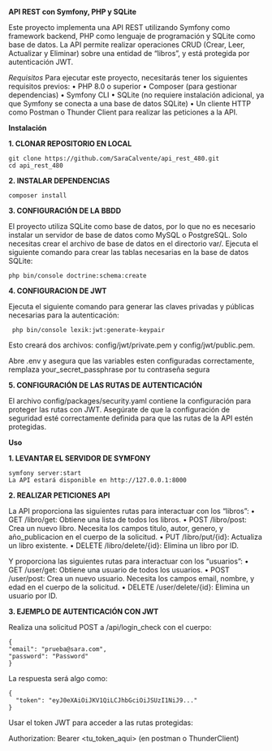 **API REST con Symfony, PHP y SQLite**

Este proyecto implementa una API REST utilizando Symfony como framework backend, PHP como lenguaje de programación y SQLite como base de datos. 
La API permite realizar operaciones CRUD (Crear, Leer, Actualizar y Eliminar) sobre una entidad de “libros”, y está protegida por autenticación JWT.

*Requisitos*
Para ejecutar este proyecto, necesitarás tener los siguientes requisitos previos:
	•	PHP 8.0 o superior
	•	Composer (para gestionar dependencias)
	•	Symfony CLI
	•	SQLite (no requiere instalación adicional, ya que Symfony se conecta a una base de datos SQLite)
	•	Un cliente HTTP como Postman o Thunder Client para realizar las peticiones a la API.



 **Instalación**
 
 **1. CLONAR REPOSITORIO EN LOCAL**
  
    git clone https://github.com/SaraCalvente/api_rest_480.git
    cd api_rest_480
  
 **2. INSTALAR DEPENDENCIAS**
  
    composer install

 **3. CONFIGURACIÓN DE LA BBDD**
  
  El proyecto utiliza SQLite como base de datos, por lo que no es necesario instalar un servidor de base de datos como MySQL o PostgreSQL. 
  Solo necesitas crear el archivo de base de datos en el directorio var/.
  Ejecuta el siguiente comando para crear las tablas necesarias en la base de datos SQLite: 
    
    php bin/console doctrine:schema:create
  
 **4. CONFIGURACION DE JWT**
  
  Ejecuta el siguiente comando para generar las claves privadas y públicas necesarias para la autenticación: 
        
     php bin/console lexik:jwt:generate-keypair 
  
  Esto creará dos archivos: config/jwt/private.pem y config/jwt/public.pem.

  Abre .env y asegura que las variables esten configuradas correctamente, remplaza your_secret_passphrase por tu contraseña segura

 **5. CONFIGURACIÓN DE LAS RUTAS DE AUTENTICACIÓN**
  
  El archivo config/packages/security.yaml contiene la configuración para proteger las rutas con JWT.
  Asegúrate de que la configuración de seguridad esté correctamente definida para que las rutas de la API estén protegidas.

  
  
  **Uso**
 
  **1. LEVANTAR EL SERVIDOR DE SYMFONY**
    
    symfony server:start
    La API estará disponible en http://127.0.0.1:8000

  **2. REALIZAR PETICIONES API**

   La API proporciona las siguientes rutas para interactuar con los “libros”:
  	•	GET /libro/get: Obtiene una lista de todos los libros.
  	•	POST /libro/post: Crea un nuevo libro. Necesita los campos titulo, autor, genero, y año_publicacion en el cuerpo de la solicitud.
  	•	PUT /libro/put/{id}: Actualiza un libro existente.
  	•	DELETE /libro/delete/{id}: Elimina un libro por ID.

   Y  proporciona las siguientes rutas para interactuar con los “usuarios”:
  	•	GET /user/get: Obtiene una usuario de todos los usuarios.
  	•	POST /user/post: Crea un nuevo usuario. Necesita los campos email, nombre, y edad en el cuerpo de la solicitud.
  	•	DELETE /user/delete/{id}: Elimina un usuario por ID.

  **3. EJEMPLO DE AUTENTICACIÓN CON JWT**
    
   Realiza una solicitud POST a /api/login_check con el cuerpo:

    {
    "email": "prueba@sara.com",
    "password": "Password"
    }

  La respuesta será algo como:

    {
      "token": "eyJ0eXAiOiJKV1QiLCJhbGciOiJSUzI1NiJ9..."
    }
Usar el token JWT para acceder a las rutas protegidas:

Authorization: Bearer <tu_token_aqui> (en postman o ThunderClient)
 
